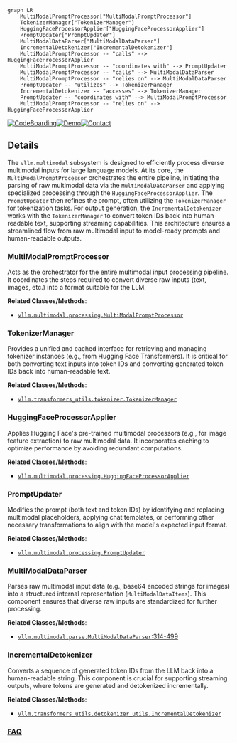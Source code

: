 ```mermaid
graph LR
    MultiModalPromptProcessor["MultiModalPromptProcessor"]
    TokenizerManager["TokenizerManager"]
    HuggingFaceProcessorApplier["HuggingFaceProcessorApplier"]
    PromptUpdater["PromptUpdater"]
    MultiModalDataParser["MultiModalDataParser"]
    IncrementalDetokenizer["IncrementalDetokenizer"]
    MultiModalPromptProcessor -- "calls" --> HuggingFaceProcessorApplier
    MultiModalPromptProcessor -- "coordinates with" --> PromptUpdater
    MultiModalPromptProcessor -- "calls" --> MultiModalDataParser
    MultiModalPromptProcessor -- "relies on" --> MultiModalDataParser
    PromptUpdater -- "utilizes" --> TokenizerManager
    IncrementalDetokenizer -- "accesses" --> TokenizerManager
    PromptUpdater -- "coordinates with" --> MultiModalPromptProcessor
    MultiModalPromptProcessor -- "relies on" --> HuggingFaceProcessorApplier
```

[![CodeBoarding](https://img.shields.io/badge/Generated%20by-CodeBoarding-9cf?style=flat-square)](https://github.com/CodeBoarding/CodeBoarding)[![Demo](https://img.shields.io/badge/Try%20our-Demo-blue?style=flat-square)](https://www.codeboarding.org/demo)[![Contact](https://img.shields.io/badge/Contact%20us%20-%20contact@codeboarding.org-lightgrey?style=flat-square)](mailto:contact@codeboarding.org)

## Details

The `vllm.multimodal` subsystem is designed to efficiently process diverse multimodal inputs for large language models. At its core, the `MultiModalPromptProcessor` orchestrates the entire pipeline, initiating the parsing of raw multimodal data via the `MultiModalDataParser` and applying specialized processing through the `HuggingFaceProcessorApplier`. The `PromptUpdater` then refines the prompt, often utilizing the `TokenizerManager` for tokenization tasks. For output generation, the `IncrementalDetokenizer` works with the `TokenizerManager` to convert token IDs back into human-readable text, supporting streaming capabilities. This architecture ensures a streamlined flow from raw multimodal input to model-ready prompts and human-readable outputs.

### MultiModalPromptProcessor
Acts as the orchestrator for the entire multimodal input processing pipeline. It coordinates the steps required to convert diverse raw inputs (text, images, etc.) into a format suitable for the LLM.


**Related Classes/Methods**:

- <a href="https://github.com/vllm-project/vllm/blob/main/vllm/multimodal/processing.py" target="_blank" rel="noopener noreferrer">`vllm.multimodal.processing.MultiModalPromptProcessor`</a>


### TokenizerManager
Provides a unified and cached interface for retrieving and managing tokenizer instances (e.g., from Hugging Face Transformers). It is critical for both converting text inputs into token IDs and converting generated token IDs back into human-readable text.


**Related Classes/Methods**:

- <a href="https://github.com/vllm-project/vllm/blob/main/vllm/transformers_utils/tokenizer.py" target="_blank" rel="noopener noreferrer">`vllm.transformers_utils.tokenizer.TokenizerManager`</a>


### HuggingFaceProcessorApplier
Applies Hugging Face's pre-trained multimodal processors (e.g., for image feature extraction) to raw multimodal data. It incorporates caching to optimize performance by avoiding redundant computations.


**Related Classes/Methods**:

- <a href="https://github.com/vllm-project/vllm/blob/main/vllm/multimodal/processing.py" target="_blank" rel="noopener noreferrer">`vllm.multimodal.processing.HuggingFaceProcessorApplier`</a>


### PromptUpdater
Modifies the prompt (both text and token IDs) by identifying and replacing multimodal placeholders, applying chat templates, or performing other necessary transformations to align with the model's expected input format.


**Related Classes/Methods**:

- <a href="https://github.com/vllm-project/vllm/blob/main/vllm/multimodal/processing.py" target="_blank" rel="noopener noreferrer">`vllm.multimodal.processing.PromptUpdater`</a>


### MultiModalDataParser
Parses raw multimodal input data (e.g., base64 encoded strings for images) into a structured internal representation (`MultiModalDataItems`). This component ensures that diverse raw inputs are standardized for further processing.


**Related Classes/Methods**:

- <a href="https://github.com/vllm-project/vllm/blob/main/vllm/multimodal/parse.py#L314-L499" target="_blank" rel="noopener noreferrer">`vllm.multimodal.parse.MultiModalDataParser`:314-499</a>


### IncrementalDetokenizer
Converts a sequence of generated token IDs from the LLM back into a human-readable string. This component is crucial for supporting streaming outputs, where tokens are generated and detokenized incrementally.


**Related Classes/Methods**:

- <a href="https://github.com/vllm-project/vllm/blob/main/vllm/transformers_utils/detokenizer_utils.py" target="_blank" rel="noopener noreferrer">`vllm.transformers_utils.detokenizer_utils.IncrementalDetokenizer`</a>




### [FAQ](https://github.com/CodeBoarding/GeneratedOnBoardings/tree/main?tab=readme-ov-file#faq)
